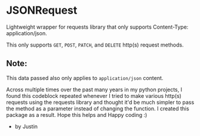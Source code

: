 # JSONRequest
Lightweight wrapper for requests library that only supports Content-Type: application/json.

This only supports `GET`, `POST`, `PATCH`, and `DELETE` http(s) request methods.

## Note:
This data passed also only applies to `application/json` content.


Across multiple times over the past many years in my python projects, I found this codeblock repeated whenever I tried to make various http(s) requests using the requests library and thought it'd be much simpler to pass the method as a parameter instead of changing the function. I created this package as a result. Hope this helps and Happy coding :)

- by Justin